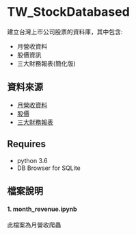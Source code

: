 # TW_StockDatabased

建立台灣上市公司股票的資料庫，其中包含:
* 月營收資料
* 股價資訊
* 三大財務報表(簡化版)

## 資料來源
* [月營收資料](https://mops.twse.com.tw/nas/t21/sii/t21sc03_109_1_0.html)
* [股價](https://www.twse.com.tw/zh/page/trading/exchange/MI_INDEX.html)
* [三大財務報表](https://mops.twse.com.tw/server-java/t164sb01?step=1&CO_ID=2330&SYEAR=2019&SSEASON=1&REPORT_ID=C)

## Requires
* python 3.6
* DB Browser for SQLite

## 檔案說明
#### 1. month_revenue.ipynb 
此檔案為月營收爬蟲

